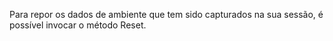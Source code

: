 Para repor os dados de ambiente que tem sido capturados na sua sessão, é possível invocar o método Reset.
